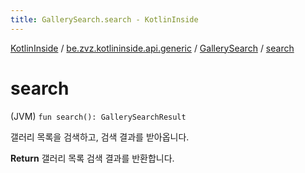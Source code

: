 ```yaml
---
title: GallerySearch.search - KotlinInside
---
```


[KotlinInside](../../index.html) / [be.zvz.kotlininside.api.generic](../index.html) / [GallerySearch](index.html) / [search](./search.html)

# search

(JVM) `fun search(): GallerySearchResult`

갤러리 목록을 검색하고, 검색 결과를 받아옵니다.

**Return**
갤러리 목록 검색 결과를 반환합니다.

